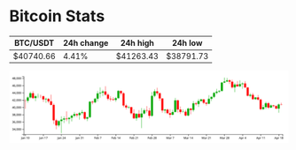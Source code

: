 # Bitcoin Stats

BTC/USDT|24h change|24h high|24h low|
|---|---|---|---|
|$40740.66|4.41%|$41263.43|$38791.73|

<img src="./chart.svg">
